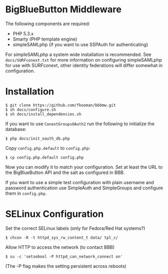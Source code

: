 # BigBlueButton Middleware
The following components are required:

* PHP 5.3.x
* Smarty (PHP template engine)
* simpleSAMLphp (if you want to use SSPAuth for authenticating)

For simpleSAMLphp a system wide installation is recommended. See 
`docs/SURFconext.txt` for more information on configuring simpleSAMLphp for use 
with SURFconext, other identity federations will differ somewhat in 
configuration.

# Installation

    $ git clone https://github.com/fkooman/bbbmw.git
    $ sh docs/configure.sh
    $ sh docs/install_dependencies.sh

If you want to use `ConextGroupsOAuth2` run the following to initialize the
database:

    $ php docs/init_oauth_db.php

Copy `config.php.default` to `config.php`:

    $ cp config.php.default config.php

Now you can modify it to match your configuration. Set at least the URL to 
the BigBlueButton API and the salt as configured in BBB.

If you want to use a simple test configuration with plain username and password
authentication use SimpleAuth and SimpleGroups and configure them in 
`config.php`.

# SELinux Configuration
Set the correct SELinux labels (only for Fedora/Red Hat systems?)

    $ chcon -R -t httpd_sys_rw_content_t data/ tpl_c/

Allow HTTP to access the network (to contact BBB)

    $ su -c 'setsebool -P httpd_can_network_connect on'

(The -P flag makes the setting persistent across reboots)
